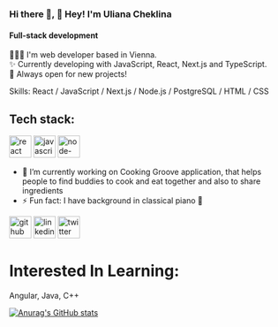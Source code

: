 ### Hi there 👋, 👋 Hey! I'm Uliana Cheklina
#### Full-stack development
<!-- ![Full-stack development](https://arturssmirnovs.github.io/github-profile-readme-generator/images/banner.png) -->

 👩🏻‍💻 I'm web developer based in Vienna.  
✨ Currently developing with JavaScript, React, Next.js and TypeScript.   
🤩 Always open for new projects!

Skills:  React / JavaScript / Next.js / Node.js / PostgreSQL / HTML / CSS

## Tech stack:

 [<img src='https://cdn.jsdelivr.net/npm/simple-icons@3.0.1/icons/react.svg' alt='react' height='40'>](react.dev)  [<img src='https://cdn.jsdelivr.net/npm/simple-icons@3.0.1/icons/javascript.svg' alt='javascript' height='40'>](https://developer.mozilla.org/en-US/docs/Web/JavaScript)  [<img src='https://cdn.jsdelivr.net/npm/simple-icons@3.0.1/icons/node-dot-js.svg' alt='node-dot-js' height='40'>](https://nodejs.org/)  



- 🔭 I’m currently working on Cooking Groove application, that helps people to find buddies to cook and eat together and also to share ingredients 
- ⚡ Fun fact: I have background in classical piano 🎹 


[<img src='https://cdn.jsdelivr.net/npm/simple-icons@3.0.1/icons/github.svg' alt='github' height='40'>](https://github.com/lialila)  [<img src='https://cdn.jsdelivr.net/npm/simple-icons@3.0.1/icons/linkedin.svg' alt='linkedin' height='40'>](https://www.linkedin.com/in/uliana-cheklina/)  [<img src='https://cdn.jsdelivr.net/npm/simple-icons@3.0.1/icons/twitter.svg' alt='twitter' height='40'>](https://twitter.com/LiaLila0)  



<h1>Interested In Learning:</h1>
Angular, Java, C++



[![Anurag's GitHub stats](https://github-readme-stats.vercel.app/api?username=lialila)](https://github.com/anuraghazra/github-readme-stats)
